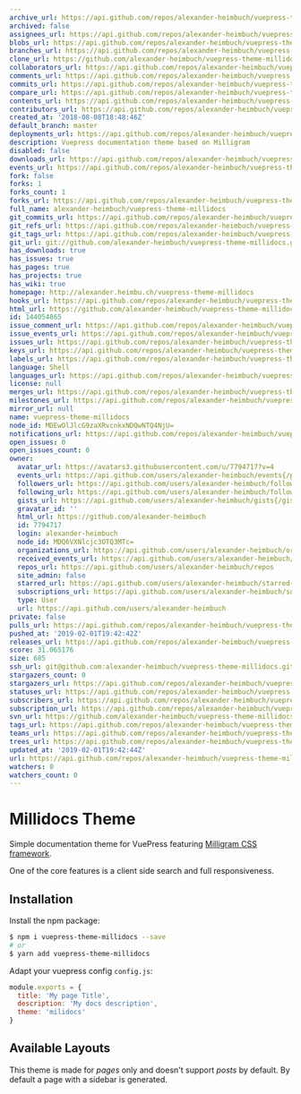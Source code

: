 ```yaml
---
archive_url: https://api.github.com/repos/alexander-heimbuch/vuepress-theme-millidocs/{archive_format}{/ref}
archived: false
assignees_url: https://api.github.com/repos/alexander-heimbuch/vuepress-theme-millidocs/assignees{/user}
blobs_url: https://api.github.com/repos/alexander-heimbuch/vuepress-theme-millidocs/git/blobs{/sha}
branches_url: https://api.github.com/repos/alexander-heimbuch/vuepress-theme-millidocs/branches{/branch}
clone_url: https://github.com/alexander-heimbuch/vuepress-theme-millidocs.git
collaborators_url: https://api.github.com/repos/alexander-heimbuch/vuepress-theme-millidocs/collaborators{/collaborator}
comments_url: https://api.github.com/repos/alexander-heimbuch/vuepress-theme-millidocs/comments{/number}
commits_url: https://api.github.com/repos/alexander-heimbuch/vuepress-theme-millidocs/commits{/sha}
compare_url: https://api.github.com/repos/alexander-heimbuch/vuepress-theme-millidocs/compare/{base}...{head}
contents_url: https://api.github.com/repos/alexander-heimbuch/vuepress-theme-millidocs/contents/{+path}
contributors_url: https://api.github.com/repos/alexander-heimbuch/vuepress-theme-millidocs/contributors
created_at: '2018-08-08T18:48:46Z'
default_branch: master
deployments_url: https://api.github.com/repos/alexander-heimbuch/vuepress-theme-millidocs/deployments
description: Vuepress documentation theme based on Milligram
disabled: false
downloads_url: https://api.github.com/repos/alexander-heimbuch/vuepress-theme-millidocs/downloads
events_url: https://api.github.com/repos/alexander-heimbuch/vuepress-theme-millidocs/events
fork: false
forks: 1
forks_count: 1
forks_url: https://api.github.com/repos/alexander-heimbuch/vuepress-theme-millidocs/forks
full_name: alexander-heimbuch/vuepress-theme-millidocs
git_commits_url: https://api.github.com/repos/alexander-heimbuch/vuepress-theme-millidocs/git/commits{/sha}
git_refs_url: https://api.github.com/repos/alexander-heimbuch/vuepress-theme-millidocs/git/refs{/sha}
git_tags_url: https://api.github.com/repos/alexander-heimbuch/vuepress-theme-millidocs/git/tags{/sha}
git_url: git://github.com/alexander-heimbuch/vuepress-theme-millidocs.git
has_downloads: true
has_issues: true
has_pages: true
has_projects: true
has_wiki: true
homepage: http://alexander.heimbu.ch/vuepress-theme-millidocs
hooks_url: https://api.github.com/repos/alexander-heimbuch/vuepress-theme-millidocs/hooks
html_url: https://github.com/alexander-heimbuch/vuepress-theme-millidocs
id: 144054865
issue_comment_url: https://api.github.com/repos/alexander-heimbuch/vuepress-theme-millidocs/issues/comments{/number}
issue_events_url: https://api.github.com/repos/alexander-heimbuch/vuepress-theme-millidocs/issues/events{/number}
issues_url: https://api.github.com/repos/alexander-heimbuch/vuepress-theme-millidocs/issues{/number}
keys_url: https://api.github.com/repos/alexander-heimbuch/vuepress-theme-millidocs/keys{/key_id}
labels_url: https://api.github.com/repos/alexander-heimbuch/vuepress-theme-millidocs/labels{/name}
language: Shell
languages_url: https://api.github.com/repos/alexander-heimbuch/vuepress-theme-millidocs/languages
license: null
merges_url: https://api.github.com/repos/alexander-heimbuch/vuepress-theme-millidocs/merges
milestones_url: https://api.github.com/repos/alexander-heimbuch/vuepress-theme-millidocs/milestones{/number}
mirror_url: null
name: vuepress-theme-millidocs
node_id: MDEwOlJlcG9zaXRvcnkxNDQwNTQ4NjU=
notifications_url: https://api.github.com/repos/alexander-heimbuch/vuepress-theme-millidocs/notifications{?since,all,participating}
open_issues: 0
open_issues_count: 0
owner:
  avatar_url: https://avatars3.githubusercontent.com/u/7794717?v=4
  events_url: https://api.github.com/users/alexander-heimbuch/events{/privacy}
  followers_url: https://api.github.com/users/alexander-heimbuch/followers
  following_url: https://api.github.com/users/alexander-heimbuch/following{/other_user}
  gists_url: https://api.github.com/users/alexander-heimbuch/gists{/gist_id}
  gravatar_id: ''
  html_url: https://github.com/alexander-heimbuch
  id: 7794717
  login: alexander-heimbuch
  node_id: MDQ6VXNlcjc3OTQ3MTc=
  organizations_url: https://api.github.com/users/alexander-heimbuch/orgs
  received_events_url: https://api.github.com/users/alexander-heimbuch/received_events
  repos_url: https://api.github.com/users/alexander-heimbuch/repos
  site_admin: false
  starred_url: https://api.github.com/users/alexander-heimbuch/starred{/owner}{/repo}
  subscriptions_url: https://api.github.com/users/alexander-heimbuch/subscriptions
  type: User
  url: https://api.github.com/users/alexander-heimbuch
private: false
pulls_url: https://api.github.com/repos/alexander-heimbuch/vuepress-theme-millidocs/pulls{/number}
pushed_at: '2019-02-01T19:42:42Z'
releases_url: https://api.github.com/repos/alexander-heimbuch/vuepress-theme-millidocs/releases{/id}
score: 31.065176
size: 685
ssh_url: git@github.com:alexander-heimbuch/vuepress-theme-millidocs.git
stargazers_count: 0
stargazers_url: https://api.github.com/repos/alexander-heimbuch/vuepress-theme-millidocs/stargazers
statuses_url: https://api.github.com/repos/alexander-heimbuch/vuepress-theme-millidocs/statuses/{sha}
subscribers_url: https://api.github.com/repos/alexander-heimbuch/vuepress-theme-millidocs/subscribers
subscription_url: https://api.github.com/repos/alexander-heimbuch/vuepress-theme-millidocs/subscription
svn_url: https://github.com/alexander-heimbuch/vuepress-theme-millidocs
tags_url: https://api.github.com/repos/alexander-heimbuch/vuepress-theme-millidocs/tags
teams_url: https://api.github.com/repos/alexander-heimbuch/vuepress-theme-millidocs/teams
trees_url: https://api.github.com/repos/alexander-heimbuch/vuepress-theme-millidocs/git/trees{/sha}
updated_at: '2019-02-01T19:42:44Z'
url: https://api.github.com/repos/alexander-heimbuch/vuepress-theme-millidocs
watchers: 0
watchers_count: 0
---
```


# Millidocs Theme

Simple documentation theme for VuePress featuring [Milligram CSS framework](http://milligram.io/).

One of the core features is a client side search and full responsiveness.

## Installation

Install the npm package:

```bash
$ npm i vuepress-theme-millidocs --save
# or
$ yarn add vuepress-theme-millidocs
```

Adapt your vuepress config `config.js`:

```js
module.exports = {
  title: 'My page Title',
  description: 'My docs description',
  theme: 'milidocs'
}
```

## Available Layouts

This theme is made for _pages_ only and doesn't support _posts_ by default. By default a page with a sidebar is generated.
